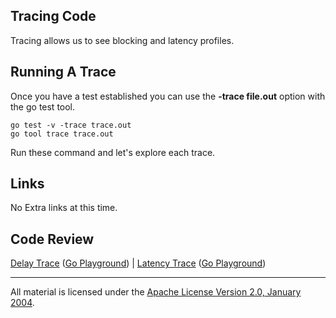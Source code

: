 ## Tracing Code

Tracing allows us to see blocking and latency profiles.

## Running A Trace

Once you have a test established you can use the **-trace file.out** option with the go test tool.

	go test -v -trace trace.out
	go tool trace trace.out

Run these command and let's explore each trace.

## Links

No Extra links at this time.

## Code Review

[Delay Trace](delay/delay_test.go) ([Go Playground](http://play.golang.org/p/_i4hBx2Pzu)) | [Latency Trace](latency/latency_test.go) ([Go Playground](http://play.golang.org/p/b50cFOkrMd)) 
___
All material is licensed under the [Apache License Version 2.0, January 2004](http://www.apache.org/licenses/LICENSE-2.0).
